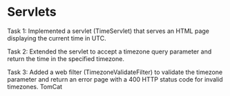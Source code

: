 # Servlets

Task 1: Implemented a servlet (TimeServlet) that serves an HTML page displaying the current time in UTC.

Task 2: Extended the servlet to accept a timezone query parameter and return the time in the specified timezone.

Task 3: Added a web filter (TimezoneValidateFilter) to validate the timezone parameter and return an error page with a 400 HTTP status code for invalid timezones.
TomCat
